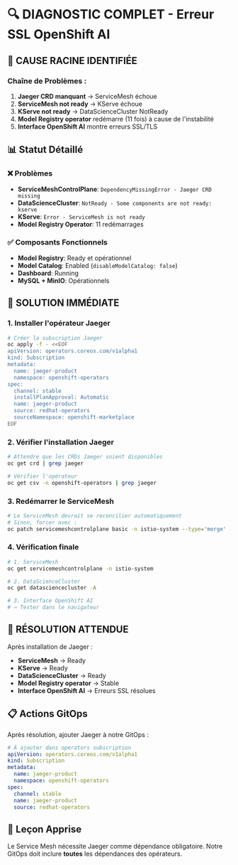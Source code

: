 # 🔍 DIAGNOSTIC COMPLET - Erreur SSL OpenShift AI

## 🎯 CAUSE RACINE IDENTIFIÉE

### Chaîne de Problèmes :
1. **Jaeger CRD manquant** → ServiceMesh échoue
2. **ServiceMesh not ready** → KServe échoue  
3. **KServe not ready** → DataScienceCluster NotReady
4. **Model Registry operator** redémarre (11 fois) à cause de l'instabilité
5. **Interface OpenShift AI** montre erreurs SSL/TLS

## 📊 Statut Détaillé

### ❌ Problèmes
- **ServiceMeshControlPlane**: `DependencyMissingError - Jaeger CRD missing`
- **DataScienceCluster**: `NotReady - Some components are not ready: kserve`
- **KServe**: `Error - ServiceMesh is not ready`
- **Model Registry Operator**: 11 redémarrages

### ✅ Composants Fonctionnels
- **Model Registry**: Ready et opérationnel
- **Model Catalog**: Enabled (`disableModelCatalog: false`)
- **Dashboard**: Running
- **MySQL + MinIO**: Opérationnels

## 🔧 SOLUTION IMMÉDIATE

### 1. Installer l'opérateur Jaeger
```bash
# Créer la subscription Jaeger
oc apply -f - <<EOF
apiVersion: operators.coreos.com/v1alpha1
kind: Subscription
metadata:
  name: jaeger-product
  namespace: openshift-operators
spec:
  channel: stable
  installPlanApproval: Automatic
  name: jaeger-product
  source: redhat-operators
  sourceNamespace: openshift-marketplace
EOF
```

### 2. Vérifier l'installation Jaeger
```bash
# Attendre que les CRDs Jaeger soient disponibles
oc get crd | grep jaeger

# Vérifier l'opérateur
oc get csv -n openshift-operators | grep jaeger
```

### 3. Redémarrer le ServiceMesh
```bash
# Le ServiceMesh devrait se reconcilier automatiquement
# Sinon, forcer avec :
oc patch servicemeshcontrolplane basic -n istio-system --type='merge' -p='{"metadata":{"annotations":{"kubectl.kubernetes.io/restartedAt":"'$(date +%Y-%m-%dT%H:%M:%S%z)'"}}}'
```

### 4. Vérification finale
```bash
# 1. ServiceMesh
oc get servicemeshcontrolplane -n istio-system

# 2. DataScienceCluster  
oc get datasciencecluster -A

# 3. Interface OpenShift AI
# → Tester dans le navigateur
```

## 🎯 RÉSOLUTION ATTENDUE

Après installation de Jaeger :
- **ServiceMesh** → Ready
- **KServe** → Ready  
- **DataScienceCluster** → Ready
- **Model Registry operator** → Stable
- **Interface OpenShift AI** → Erreurs SSL résolues

## 📋 Actions GitOps

Après résolution, ajouter Jaeger à notre GitOps :
```yaml
# À ajouter dans operators subscription
apiVersion: operators.coreos.com/v1alpha1
kind: Subscription
metadata:
  name: jaeger-product
  namespace: openshift-operators
spec:
  channel: stable
  name: jaeger-product
  source: redhat-operators
```

## 🚨 Leçon Apprise

Le Service Mesh nécessite Jaeger comme dépendance obligatoire. Notre GitOps doit inclure **toutes** les dépendances des opérateurs.
